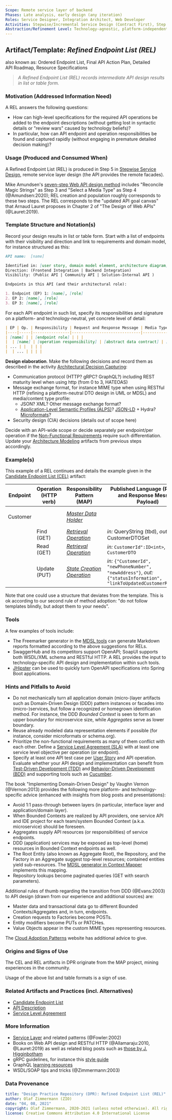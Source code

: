 ```yaml
---
Scope: Remote service layer of backend
Phases: Late analysis, early design (any iteration)
Roles: Service Designer, Integration Architect, Web Developer
Activities: Stepwise/Incremental Service Design (Contract First), Step 5
Abstraction/Refinement Level: Technology-agnostic, platform-independent
---
```



Artifact/Template: *Refined Endpoint List (REL)*
------------------------------------------------
also known as: Ordered Endpoint List, Final API Action Plan, Detailed API Roadmap, Resource Specifications <!-- from MAP -->

> *A Refined Endpoint List (REL) records intermediate API design results in list or table form.*

### Motivation (Addressed Information Need) 

A REL answers the following questions:

* How can high-level specifications for the required API operations be added to the endpoint descriptions (without getting lost in syntactic details or "review wars" caused by technology beliefs)?
* In particular, how can API endpoint and operation responsibilities be found and captured rapidly (without engaging in premature detailed decision making)?


### Usage (Produced and Consumed When)
 
A Refined Endpoint List (REL) is produced in Step 5 in [Stepwise Service Design](../activities/SDPR-StepwiseServiceDesign.md), remote service layer design (the API provides the remote facades).

<!-- * Step 5 of the EXPOSE technique -->

Mike Amundsen's [seven-step Web API design method](https://www.infoq.com/articles/web-api-design-methodology/) includes "Reconcile Magic Strings" as Step 3 and "Select a Media Type" as Step 4 (@Amundsen:2020); REL creation and population roughly corresponds to these two steps. The REL corresponds to the "updated API goal canvas" that Arnaud Lauret proposes in Chapter 2 of "The Design of Web APIs" (@Lauret:2019).


### Template Structure and Notation(s)
Record your design results in list or table form. Start with a list of endpoints with their visibility and direction and link to requirements and domain model, for instance structured as this: 

```markdown
API name:  [name]

Identified in: [user story, domain model element, architecture diagram]
Direction: (Frontend Integration | Backend Integration)
Visibility: (Public API | Community API | Solution-Internal API )

Endpoints in this API (and their architectural role): 

1. Endpoint (EP) 1: [name], [role]
2. EP 2: [name], [role]
3. EP 3: [name], [role]
```

<!-- older proposal:
This is an elaborate proposal, referencing several categories in [Microservice API Patterns (MAP)](https://microservice-api-patterns.org/):
| Integration Type ([Foundation](https://microservice-api-patterns.org/patterns/foundation/) pattern) | Visibility ([Foundation](https://microservice-api-patterns.org/patterns/foundation/) pattern) | API/Endpoint Name | Source (Artifact) | Features/Capabilities ([Responsibility](https://microservice-api-patterns.org/patterns/responsibility/) Analysis) |  
|------------------|------------|------|--------|--------------|
| ... | ... | ... | ... | ... |
-->

For each API endpoint in such list, specify its responsibilities and signature on a platform- and technology-neutral, yet concrete level of detail:

```markdown
| EP | Op. | Responsibility | Request and Response Message | Media Type |
|----|-----|----------------|------------------------------|------------|
| [name] | | [endpoint role] | | |                    
|  | [name] | [operation responsibility] | [abstract data contract] | [custom, IANA] |
| ... | |  | | |                    
|  | ... | | | |
```

<!-- Step 5 of activity has more here: service layer, remote facade, DTO ADs; feature in tutorial (not needed here) -->

**Design elaboration**. Make the following decisions and record them as described in the activity [Architectural Decision Capturing](DPR-ArchitecturalDecisionCapturing.md):

* Communication protocol (HTTP? gRPC? GraphQL?) including REST maturity level when using http (from 0 to 3, HATEOAS) 
* Message exchange format, for instance MIME type when using RESTful HTTP (refining a platform-neutral DTO design in UML or MDSL) and media/content type profile:
    * JSON? XML? Other message exchange format?
    * [Application-Level Semantic Profiles (ALPS)](https://tools.ietf.org/html/draft-amundsen-richardson-foster-alps-03)? [JSON-LD](https://json-ld.org/) + Hydra? [Microformats](http://microformats.org/)?
* Security design (CIA) decisions (details out of scope here)

Decide with an API-wide scope or decide separately per endpoint/per operation if the [Non-Functional Requirements](DPR-SMART-NFR-Elicitation.md) require such differentiation. Update your [Architecture Modeling](DPR-ArchitectureModeling.md) artifacts from previous steps accordingly.

### Example(s)

This example of a REL continues and details the example given in the [Candidate Endpoint List (CEL)](SDPR-CandidateEndpointList.md) artifact:

| Endpoint | Operation (HTTP verb) | Responsibility Pattern (MAP) | Published Language (Request and Response Message Payload) | Media Type/Profile |
|----------|-------------|------------------------------|---------------------------------------|-------|
| Customer |             | [*Master Data Holder*](https://microservice-api-patterns.org/patterns/responsibility/informationHolderEndpointTypes/MasterDataHolder)         |              | microformats or ALPS (tbd) |
|          |  Find (GET) |  [*Retrieval Operation*](https://microservice-api-patterns.org/patterns/responsibility/operationResponsibilities/RetrievalOperation) | *in:* QueryString (tbd), *out:* CustomerDTOSet | |
|          |  Read (GET) | [*Retrieval Operation*](https://microservice-api-patterns.org/patterns/responsibility/operationResponsibilities/RetrievalOperation) | *in:* `CustomerId":ID<int>`, *out:* `CustomerDTO` <!-- MDSL snippets --> |  |
|          |  Update (PUT) | [*State Creation Operation*](https://microservice-api-patterns.org/patterns/responsibility/operationResponsibilities/StateCreationOperation)  | *in:* `{"CustomerId", "newPhoneNumber", "newAddress"}`, *out:* `{"statusInformation", "linkToUpdatedCustomerResource}` <!-- MDSL snippets --> | |

<!-- TODO (v2) SSD step 5 has more, for instance provider/backend mapping -->

Note that one could use a structure that deviates from the template. This is ok according to our second rule of method adoption: "do not follow templates blindly, but adopt them to your needs".

<!-- TODO Decision making examples missing here, see activity and tutorial 1 (?) -->

### Tools

A few examples of tools include:

* The Freemarker generator in the [MDSL tools](https://microservice-api-patterns.github.io/MDSL-Specification/tools) can generate Markdown reports formatted according to the above suggestions for RELs.
* SwaggerHub and its competitors support OpenAPI; SoapUI supports both WSDL/XML schema and RESTful HTTP. A REL provides the input to technology-specific API design and implementation within such tools.
* [JHipster](https://www.jhipster.tech/doing-api-first-development/) can be used to quickly turn OpenAPI specifications into Spring Boot applications.

<!-- TODO cover JSON-API (see MAP and survey) -->

### Hints and Pitfalls to Avoid

* Do not mechanically turn all application domain (micro-)layer artifacts such as Domain-Driven Design (DDD) pattern instances or facades into (micro-)services, but follow a recognized or homegrown identification method. For instance, the DDD *Bounded Context* is seen to form an upper boundary for microservice size, while *Aggregates* serve as lower boundary. <!-- TODO ICSA 2021 paper, EP21 paper -->
* Reuse already modeled data representation elements if possible (for instance, consider microformats or schema.org).
* Prioritize the non-functional requirements as many of them conflict with each other. Define a [Service Level Agreement (SLA)](SDPR-ServiceLevelAgreement.md) with at least one service level objective per operation (or endpoint). 
* Specify at least one API test case per [User Story](DPR-UserStory.md) and API operation. Evaluate whether your API design and implementation can benefit from [Test-Driven Development (TDD)](https://www.agilealliance.org/glossary/tdd/) and [Behavior-Driven Development (BDD)](https://dannorth.net/introducing-bdd/) and supporting tools such as [Cucumber](https://cucumber.io/). 

<!-- From JUG 2019 slide (is there a newer version?) -->

The book "Implementing Domain-Driven Design" by Vaughn Vernon (@Vernon:2013) provides the following more platform- and technology-specific advice (enhanced with insights from blog posts and presentations):

* Avoid 1:1 pass-through between layers (in particular, interface layer and application/domain layer). <!-- note that https://www.ibm.com/garage/method/practices/code/domain-driven-design seems to contradict this hint at least to some extent -->
* When Bounded Contexts are realized by API providers, one service API and IDE project for each team/system Bounded Context (a.k.a. microservice) should be foreseen.
* Aggregates supply API resources (or responsibilities) of service endpoints.
* DDD (application) services may be exposed as top-level (home) resources in Bounded Context endpoints as well.
* The Root Entity (also known as Aggregate Root), the Repository, and the Factory in an Aggregate suggest top-level resources; contained entities yield sub-resources. The [MDSL generator in Context Mapper](https://contextmapper.org/docs/mdsl/) implements this mapping.
* Repository lookups become paginated queries (GET with search parameters).

Additional rules of thumb regarding the transition from DDD (@Evans:2003) to API design (drawn from our experience and additional sources) are:

* Master data and transactional data go to different Bounded Contexts/Aggregates and, in turn, endpoints.
* Creation requests to Factories become POSTs.
* Entity modifiers become PUTs or PATCHes.
* Value Objects appear in the custom MIME types representing resources.

<!-- See this [end-to-end service design demo](https://ozimmer.ch/practices/2020/06/10/ICWEKeynoteAndDemo.html) for some technical contracts and examples. -->

The [Cloud Adoption Patterns]( https://kgb1001001.github.io/cloudadoptionpatterns/Cloud-Native-Architecture/Microservice-Design.html) website has additional advice to give. 


### Origins and Signs of Use
The CEL and REL artifacts in DPR originate from the MAP project, mining experiences in the community. <!-- So unlike all other artifact templates, REL is an novel proposal in DPR. -->

Usage of the above list and table formats is a sign of use.


### Related Artifacts and Practices (incl. Alternatives)

* [Candidate Endpoint List](SDPR-CandidateEndpointList.md) 
* [API Description](SDPR-APIDescription.md)
* [Service Level Agreement](SDPR-ServiceLevelAgreement.md)


### More Information

* [Service Layer](https://martinfowler.com/eaaCatalog/serviceLayer.html) and related patterns (@Fowler:2002)
* Books on Web API design and RESTful HTTP (@Allamaraju:2010, @Lauret:2019) as well as related blog posts such as [those by J. Higginbotham](https://tyk.io/author/james-higginbotham/)
* gRPC guidelines, for instance this [style guide](https://developers.google.com/protocol-buffers/docs/style)
* GraphQL [learning resources](https://graphql.org/learn/) 
* WSDL/SOAP tips and tricks (@Zimmermann:2003)


### Data Provenance 

```yaml
title: "Design Practice Repository (DPR): Refined Endpoint List (REL)"
author: Olaf Zimmermann (ZIO)
date: "04, 08, 2021"
copyright: Olaf Zimmermann, 2020-2021 (unless noted otherwise). All rights reserved.
license: Creative Commons Attribution 4.0 International License
```
